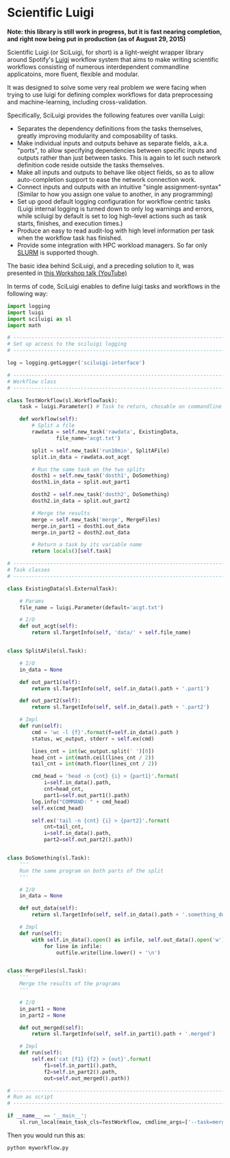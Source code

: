 Scientific Luigi
================

**Note: this library is still work in progress, but it is fast nearing completion, and right now being put in production (as of August 29, 2015)**

Scientific Luigi (or SciLuigi, for short) is a light-weight wrapper library around Spotify's [Luigi](http://github.com/spotify/luigi)
workflow system that aims to make writing scientific workflows consisting of
numerous interdependent commandline applicatoins, more fluent, flexible and
modular.

It was designed to solve some very real problem we were facing when trying
to use luigi for defining complex workflows for data preprocessing and
machine-learning, including cross-validation.

Specifically, SciLuigi provides the following features over vanilla Luigi:

- Separates the dependency definitions from the tasks themselves,
  greatly improving modularity and composability of tasks.
- Make individual inputs and outputs behave as separate fields, a.k.a.
  "ports", to allow specifying dependencies between specific inputs
  and outputs rather than just between tasks. This is again to let such
  network definition code reside outside the tasks themselves.
- Make all inputs and outputs to behave like object fields, so as to
  allow auto-completion support to ease the network connection work.
- Connect inputs and outputs with an intuitive "single assignment-syntax"
  (Similar to how you assign one value to another, in any programming)
- Set up good default logging configuration for workflow centric tasks
  (Luigi internal logging is turned down to only log warnings and errors,
  while sciluigi by default is set to log high-level actions such as
  task starts, finishes, and execution times.)
- Produce an easy to read audit-log with high level information per task
  when the workflow task has finished.
- Provide some integration with HPC workload managers. So far only [SLURM](http://slurm.schedmd.com/)
  is supported though.

The basic idea behind SciLuigi, and a preceding solution to it, was
presented in [this Workshop talk (YouTube)](https://www.youtube.com/watch?v=f26PqSXZdWM)

In terms of code, SciLuigi enables to define luigi tasks and workflows
in the following way:

```python
import logging
import luigi
import sciluigi as sl
import math

# ------------------------------------------------------------------------
# Set up access to the sciluigi logging
# ------------------------------------------------------------------------

log = logging.getLogger('sciluigi-interface')

# ------------------------------------------------------------------------
# Workflow class
# ------------------------------------------------------------------------

class TestWorkflow(sl.WorkflowTask):
    task = luigi.Parameter() # Task to return, chosable on commandline

    def workflow(self):
        # Split a file
        rawdata = self.new_task('rawdata', ExistingData,
                file_name='acgt.txt')

        split = self.new_task('run10min', SplitAFile)
        split.in_data = rawdata.out_acgt

        # Run the same task on the two splits
        dosth1 = self.new_task('dosth1', DoSomething)
        dosth1.in_data = split.out_part1

        dosth2 = self.new_task('dosth2', DoSomething)
        dosth2.in_data = split.out_part2

        # Merge the results
        merge = self.new_task('merge', MergeFiles)
        merge.in_part1 = dosth1.out_data
        merge.in_part2 = dosth2.out_data

        # Return a task by its variable name
        return locals()[self.task]

# ------------------------------------------------------------------------
# Task classes
# ------------------------------------------------------------------------

class ExistingData(sl.ExternalTask):

    # Params
    file_name = luigi.Parameter(default='acgt.txt')

    # I/O
    def out_acgt(self):
        return sl.TargetInfo(self, 'data/' + self.file_name)


class SplitAFile(sl.Task):

    # I/O
    in_data = None

    def out_part1(self):
        return sl.TargetInfo(self, self.in_data().path + '.part1')

    def out_part2(self):
        return sl.TargetInfo(self, self.in_data().path + '.part2')

    # Impl
    def run(self):
        cmd = 'wc -l {f}'.format(f=self.in_data().path )
        status, wc_output, stderr = self.ex(cmd)

        lines_cnt = int(wc_output.split(' ')[0])
        head_cnt = int(math.ceil(lines_cnt / 2))
        tail_cnt = int(math.floor(lines_cnt / 2))

        cmd_head = 'head -n {cnt} {i} > {part1}'.format(
            i=self.in_data().path,
            cnt=head_cnt,
            part1=self.out_part1().path)
        log.info("COMMAND: " + cmd_head)
        self.ex(cmd_head)

        self.ex('tail -n {cnt} {i} > {part2}'.format(
            cnt=tail_cnt,
            i=self.in_data().path,
            part2=self.out_part2().path))


class DoSomething(sl.Task):
    '''
    Run the same program on both parts of the split
    '''

    # I/O
    in_data = None

    def out_data(self):
        return sl.TargetInfo(self, self.in_data().path + '.something_done')

    # Impl
    def run(self):
        with self.in_data().open() as infile, self.out_data().open('w') as outfile:
            for line in infile:
                outfile.write(line.lower() + '\n')


class MergeFiles(sl.Task):
    '''
    Merge the results of the programs
    '''

    # I/O
    in_part1 = None
    in_part2 = None

    def out_merged(self):
        return sl.TargetInfo(self, self.in_part1().path + '.merged')

    # Impl
    def run(self):
        self.ex('cat {f1} {f2} > {out}'.format(
            f1=self.in_part1().path,
            f2=self.in_part2().path,
            out=self.out_merged().path))

# ------------------------------------------------------------------------
# Run as script
# ------------------------------------------------------------------------

if __name__ == '__main__':
    sl.run_local(main_task_cls=TestWorkflow, cmdline_args=['--task=merge'])
```

Then you would run this as:

```bash
python myworkflow.py
```
